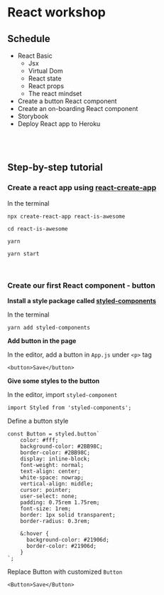 # React workshop
## Schedule
* React Basic
  * Jsx
  * Virtual Dom
  * React state
  * React props
  * The react mindset
* Create a button React component
* Create an on-boarding React component
* Storybook
* Deploy React app to Heroku

<br><br>

## Step-by-step tutorial
### Create a react app using [react-create-app](https://github.com/facebook/create-react-app)

In the terminal
```
npx create-react-app react-is-awesome
```

```
cd react-is-awesome
```

```
yarn
```

```
yarn start
```
<br>

### Create our first React component - button

**Install a style package called [styled-components](https://github.com/styled-components/styled-components)**

In the terminal
```
yarn add styled-components
```

**Add button in the page**

In the editor, add a button in `App.js` under `<p>` tag
```
<button>Save</button>
```
**Give some styles to the button**

In the editor, import `styled-component`
```
import Styled from 'styled-components';
```

Define a button style
```
const Button = styled.button`
    color: #fff;
    background-color: #2BB98C;
    border-color: #2BB98C;
    display: inline-block;
    font-weight: normal;
    text-align: center;
    white-space: nowrap;
    vertical-align: middle;
    cursor: pointer;
    user-select: none;
    padding: 0.75rem 1.75rem;
    font-size: 1rem;
    border: 1px solid transparent;
    border-radius: 0.3rem;

    &:hover {
      background-color: #21906d;
      border-color: #21906d;
    }
`;
```

Replace Button with customized `Button`
```
<Button>Save</Button>
```








